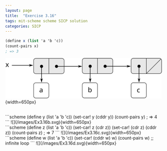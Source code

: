 ```yaml
---
layout: page
title:  "Exercise 3.16"
tags: mit-scheme scheme SICP solution
categories: SICP
---
```

```scheme
(define x (list 'a 'b 'c))
(count-pairs x)
; => 3
```
![](/images/Ex3.16a.svg){width=650px}

<br/>
```scheme
(define y (list 'a 'b 'c))
(set-car! y (cddr y))
(count-pairs y)
; => 4
```
![](/images/Ex3.16b.svg){width=650px}

<br/>
```scheme
(define z (list 'a 'b 'c))
(set-car! z (cdr z))
(set-car! (cdr z) (cddr z))
(count-pairs z)
; => 7
```
![](/images/Ex3.16c.svg){width=650px}

<br/>
```scheme
(define w (list 'a 'b 'c))
(set-car! (cddr w) w)
(count-pairs w) ;; infinite loop
```
![](/images/Ex3.16d.svg){width=650px}
